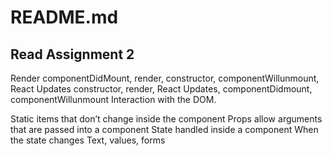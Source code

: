 # README.md

## Read Assignment 2

Render
componentDidMount, render, constructor, componentWillunmount, React Updates constructor, render, React Updates, componentDidmount, componentWillunmount
Interaction with the DOM.

Static items that don’t change inside the component
Props allow arguments that are passed into a component State handled inside a component
When the state changes
Text, values, forms
